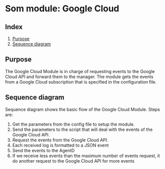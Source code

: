 <!---
Copyright (C) 2015, Som Inc.
Created by Som, Inc. <info@som.com>.
This program is free software; you can redistribute it and/or modify it under the terms of GPLv2
-->

# Som module: Google Cloud
## Index
1. [Purpose](#purpose)
2. [Sequence diagram](#sequence-diagram)

## Purpose
The Google Cloud Module is in charge of requesting events to the Google Cloud API and forward them to the manager. The module gets the events from a Google Cloud subscription that is specified in the configuration file.

## Sequence diagram
Sequence diagram shows the basic flow of the Google Cloud Module. Steps are:
1. Get the parameters from the config file to setup the module.
2. Send the parameters to the script that will deal with the events of the Google Cloud API.
3. Request the events from the Google Cloud API.
4. Each received log is formatted to a JSON event
5. Send the events to the AgentD
6. If we receive less events than the maximum number of events request, it do another request to the Google Cloud API for more events
